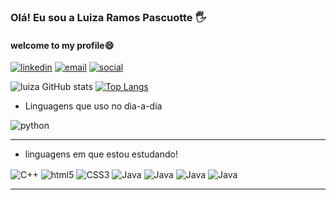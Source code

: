 ### Olá! Eu sou a Luiza Ramos Pascuotte 🖐️ 
#### welcome to my profile😄

[![linkedin](https://img.shields.io/badge/LinkedIn-0077B5?style=for-the-badge&logo=linkedin&logoColor=white)](https://www.linkedin.com/in/luiza-ramos-pascuotte-89ba42226/)
[![email](https://img.shields.io/badge/Gmail-D14836?style=for-the-badge&logo=gmail&logoColor=white)](mailto:contato.luizaramospascuotte@gmail.com)
[![social](https://img.shields.io/badge/Instagram-E4405F?style=for-the-badge&logo=instagram&logoColor=white)](https://instagram.com/luiza_ramos2002)

![luiza GitHub stats](https://github-readme-stats.vercel.app/api?username=LuizaPascuotte&show_icons=true&theme=cobalt)
[![Top Langs](https://github-readme-stats.vercel.app/api/top-langs/?username=LuizaPascuotte&layout=compact)](https://github.com/LuizaPascuotte/github-readme-stats)
- Linguagens que uso no dia-a-dia
<div style="display: inline_block">
<img align="center" alt="python" src="https://img.shields.io/badge/Python-3776AB?style=for-the-badge&logo=python&logoColor=white"/>
</div><hr>

- linguagens em que estou estudando!
<div style="display: inline_block">
<img align="center" alt="C++" src="https://img.shields.io/badge/C%2B%2B-00599C?style=for-the-badge&logo=c%2B%2B&logoColor=white"/>
<img align="center" alt="html5" src="https://img.shields.io/badge/HTML5-E34F26?style=for-the-badge&logo=html5&logoColor=white"/>
<img align="center" alt="CSS3" src="https://img.shields.io/badge/CSS-239120?&style=for-the-badge&logo=css3&logoColor=white"/>
<img align="center" alt="Java" src="https://img.shields.io/badge/Java-ED8B00?style=for-the-badge&logo=openjdk&logoColor=white"/>
<img align="center" alt="Java" src="https://img.shields.io/badge/PHP-777BB4?style=for-the-badge&logo=php&logoColor=white"/>
<img align="center" alt="Java" src="https://img.shields.io/badge/MongoDB-4EA94B?style=for-the-badge&logo=mongodb&logoColor=white"/>
<img align="center" alt="Java" src="https://img.shields.io/badge/Django-092E20?style=for-the-badge&logo=django&logoColor=white"/>
</div><hr>
